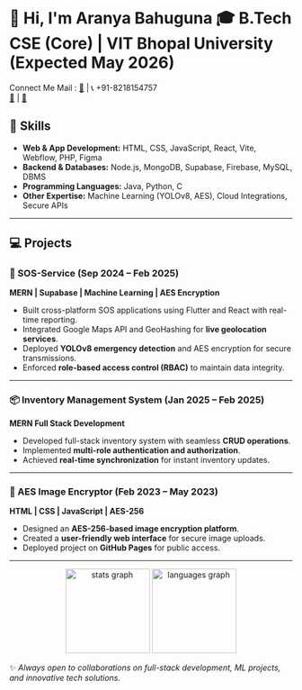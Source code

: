 # 👋 Hi, I'm Aranya Bahuguna  🎓 **B.Tech CSE (Core)** | VIT Bhopal University (Expected May 2026)  
Connect Me Mail  : [📧](mailto:bahugunaaranya@gmail.com) | 📞 +91-8218154757  
 [🔗](https://www.linkedin.com/in/aranya-bahuguna-485aa4251/) | [🐙](https://github.com/aranya13)  



## 🚀 Skills  

- **Web & App Development:** HTML, CSS, JavaScript, React, Vite, Webflow, PHP, Figma  
- **Backend & Databases:** Node.js, MongoDB, Supabase, Firebase, MySQL, DBMS  
- **Programming Languages:** Java, Python, C  
- **Other Expertise:** Machine Learning (YOLOv8, AES), Cloud Integrations, Secure APIs  

---

## 💻 Projects  

### 🔴 SOS-Service (Sep 2024 – Feb 2025)  
**MERN | Supabase | Machine Learning | AES Encryption**  
- Built cross-platform SOS applications using Flutter and React with real-time reporting.  
- Integrated Google Maps API and GeoHashing for **live geolocation services**.  
- Deployed **YOLOv8 emergency detection** and AES encryption for secure transmissions.  
- Enforced **role-based access control (RBAC)** to maintain data integrity.  

---

### 📦 Inventory Management System (Jan 2025 – Feb 2025)  
**MERN Full Stack Development**  
- Developed full-stack inventory system with seamless **CRUD operations**.  
- Implemented **multi-role authentication and authorization**.  
- Achieved **real-time synchronization** for instant inventory updates.  

---

### 🔐 AES Image Encryptor (Feb 2023 – May 2023)  
**HTML | CSS | JavaScript | AES-256**  
- Designed an **AES-256-based image encryption platform**.  
- Created a **user-friendly web interface** for secure image uploads.  
- Deployed project on **GitHub Pages** for public access.  

---

<div align="center">
 <img src="https://github-readme-stats-sigma-five.vercel.app/api?username=aranya13&hide_title=false&hide_rank=false&show_icons=true&include_all_commits=true&count_private=true&disable_animations=false&theme=dracula&locale=en&hide_border=false" height="150" alt="stats graph" />

 <img src="https://github-readme-stats.vercel.app/api/top-langs/?username=aranya13&layout=compact&theme=dracula" height="150" alt="languages graph" />
</div>


✨ *Always open to collaborations on full-stack development, ML projects, and innovative tech solutions.*  



